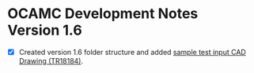 # OCAMC Development Notes<br>Version 1.6

- [x] Created version 1.6 folder structure and added [sample test input CAD Drawing (TR18184)](/amc16/Test/Input/TR18184_PHASE2.dwg).




